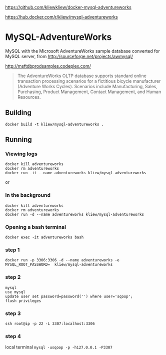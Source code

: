 
https://github.com/kliewkliew/docker-mysql-adventureworks

https://hub.docker.com/r/kliew/mysql-adventureworks

# MySQL-AdventureWorks
MySQL with the Microsoft AdventureWorks sample database converted for MySQL server, from http://sourceforge.net/projects/awmysql/

http://msftdbprodsamples.codeplex.com/
> The AdventureWorks OLTP database supports standard online transaction processing scenarios for a fictitious bicycle manufacturer (Adventure Works Cycles). Scenarios include Manufacturing, Sales, Purchasing, Product Management, Contact Management, and Human Resources.

## Building
`docker build -t kliew/mysql-adventureworks .`

## Running
### Viewing logs
```
docker kill adventureworks
docker rm adventureworks
docker run -it --name adventureworks kliew/mysql-adventureworks
```
or
### In the background
```
docker kill adventureworks
docker rm adventureworks
docker run -d --name adventureworks kliew/mysql-adventureworks
```

### Opening a bash terminal
`docker exec -it adventureworks bash`

### step 1
`docker run -p 3306:3306 -d --name adventureworks -e MYSQL_ROOT_PASSWORD=  kliew/mysql-adventureworks`

### step 2
```
mysql
use mysql
update user set password=password('') where user='sqoop';
flush privileges
```

### step 3
`ssh root@ip -p 22 -L 3307:localhost:3306`

### step 4
local terminal
`mysql -usqoop -p -h127.0.0.1 -P3307`


